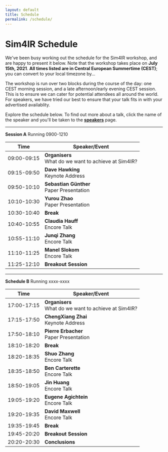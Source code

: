 ```yaml
---
layout: default
title: Schedule
permalink: /schedule/
---
```


# Sim4IR Schedule

We've been busy working out the schedule for the Sim4IR workshop, and are happy to present it below. Note that the workshop takes place on **July 15th, 2021**. **All times listed are in Central European Summertime (CEST)**; you can convert to your local timezone by...

The workshop is run over two blocks during the course of the day: one CEST morning session, and a late afternoon/early evening CEST session. This is to ensure we can cater for potential attendees all around the world. For speakers, we have tried our best to ensure that your talk fits in with your advertised availablity.

Explore the schedule below. To find out more about a talk, click the name of the speaker and you'll be taken to the **[speakers](/speakers/)** page.

***

**Session A** Running 0900-1210

| Time        | Speaker/Event                                         |
|-------------|-------------------------------------------------------|
| 09:00-09:15 | **Organisers**<br />What do we want to achieve at Sim4IR? |
| 09:15-09:50 | **Dave Hawking**<br />Keynote Address                      |
| 09:50-10:10 | **Sebastian Günther**<br />Paper Presentation              |
| 10:10-10:30 | **Yurou Zhao**<br />Paper Presentation                     |
| 10:30-10:40 | **Break**                                             |
| 10:40-10:55 | **Claudia Hauff**<br />Encore Talk                         |
| 10:55-11:10 | **Junqi Zhang**<br />Encore Talk                           |
| 11:10-11:25 | **Manel Slokom**<br />Encore Talk                          |
| 11:25-12:10 | **Breakout Session**                                  |

***

**Schedule B** Running xxxx-xxxx

| Time        | Speaker/Event                                         |
|-------------|-------------------------------------------------------|
| 17:00-17:15 | **Organisers**<br />What do we want to achieve at Sim4IR? |
| 17:15-17:50 | **ChengXiang Zhai**<br />Keynote Address                  |
| 17:50-18:10 | **Pierre Erbacher**<br />Paper Presentation                |
| 18:10-18:20 | **Break**                                             |
| 18:20-18:35 | **Shuo Zhang**<br />Encore Talk                            |
| 18:35-18:50 | **Ben Carterette**<br />Encore Talk                        |
| 18:50-19:05 | **Jin Huang**<br />Encore Talk                             |
| 19:05-19:20 | **Eugene Agichtein**<br />Encore Talk                      |
| 19:20-19:35 | **David Maxwell**<br />Encore Talk                          |
| 19:35-19:45 | **Break**                                             |
| 19:45-20:20 | **Breakout Session**                                  |
| 20:20-20:30 | **Conclusions**                                       |